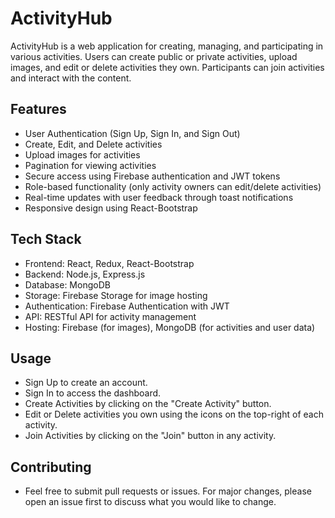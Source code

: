 # ActivityHub

ActivityHub is a web application for creating, managing, and participating in various activities. Users can create public or private activities, upload images, and edit or delete activities they own. Participants can join activities and interact with the content.

## Features

- User Authentication (Sign Up, Sign In, and Sign Out)
- Create, Edit, and Delete activities
- Upload images for activities
- Pagination for viewing activities
- Secure access using Firebase authentication and JWT tokens
- Role-based functionality (only activity owners can edit/delete activities)
- Real-time updates with user feedback through toast notifications
- Responsive design using React-Bootstrap

## Tech Stack

- Frontend: React, Redux, React-Bootstrap
- Backend: Node.js, Express.js
- Database: MongoDB
- Storage: Firebase Storage for image hosting
- Authentication: Firebase Authentication with JWT
- API: RESTful API for activity management
- Hosting: Firebase (for images), MongoDB (for activities and user data)

## Usage

- Sign Up to create an account.
- Sign In to access the dashboard.
- Create Activities by clicking on the "Create Activity" button.
- Edit or Delete activities you own using the icons on the top-right of each activity.
- Join Activities by clicking on the "Join" button in any activity.

## Contributing

- Feel free to submit pull requests or issues. For major changes, please open an issue first to discuss what you would like to change.
